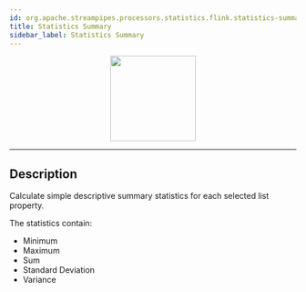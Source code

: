 ```yaml
---
id: org.apache.streampipes.processors.statistics.flink.statistics-summary
title: Statistics Summary
sidebar_label: Statistics Summary
---
```


<!--
  ~ Licensed to the Apache Software Foundation (ASF) under one or more
  ~ contributor license agreements.  See the NOTICE file distributed with
  ~ this work for additional information regarding copyright ownership.
  ~ The ASF licenses this file to You under the Apache License, Version 2.0
  ~ (the "License"); you may not use this file except in compliance with
  ~ the License.  You may obtain a copy of the License at
  ~
  ~    http://www.apache.org/licenses/LICENSE-2.0
  ~
  ~ Unless required by applicable law or agreed to in writing, software
  ~ distributed under the License is distributed on an "AS IS" BASIS,
  ~ WITHOUT WARRANTIES OR CONDITIONS OF ANY KIND, either express or implied.
  ~ See the License for the specific language governing permissions and
  ~ limitations under the License.
  ~
  -->



<p align="center"> 
    <img src="/img/pipeline-elements/org.apache.streampipes.processors.statistics.flink.statistics-summary/icon.png" width="150px;" class="pe-image-documentation"/>
</p>

***

## Description

Calculate simple descriptive summary statistics for each selected list property.

The statistics contain:
* Minimum
* Maximum
* Sum
* Standard Deviation
* Variance

